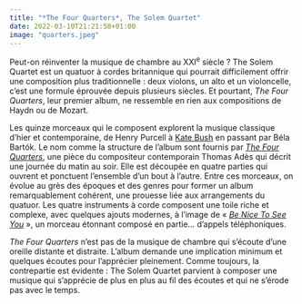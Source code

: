 ```yaml
---
title: "*The Four Quarters*, The Solem Quartet"
date: 2022-03-10T21:21:58+01:00
image: "quarters.jpeg"
---
```


Peut-on réinventer la musique de chambre au XXI<sup>e</sup> siècle ? The Solem Quartet est un quatuor à cordes britannique qui pourrait difficilement offrir une composition plus traditionnelle : deux violons, un alto et un violoncelle, c’est une formule éprouvée depuis plusieurs siècles. Et pourtant, *The Four Quarters*, leur premier album, ne ressemble en rien aux compositions de Haydn ou de Mozart. 

Les quinze morceaux qui le composent explorent la musique classique d’hier et contemporaine, de Henry Purcell à [Kate Bush](https://www.youtube.com/watch?v=NvNZ7cooUW8) en passant par Béla Bartók. Le nom comme la structure de l’album sont fournis par [*The Four Quarters*](https://www.youtube.com/watch?v=BBBQfPf_IoI), une pièce du compositeur contemporain Thomas Adès qui décrit une journée du matin au soir. Elle est découpée en quatre parties qui ouvrent et ponctuent l’ensemble d’un bout à l’autre. Entre ces morceaux, on évolue au grès des époques et des genres pour former un album remarquablement cohérent, une prouesse liée aux arrangements du quatuor. Les quatre instruments à corde composent une toile riche et complexe, avec quelques ajouts modernes, à l’image de « [*Be Nice To See You*](https://www.youtube.com/watch?v=s8VemQPVbhk) », un morceau étonnant composé en partie… d’appels téléphoniques. 

*The Four Quarters* n’est pas de la musique de chambre qui s’écoute d’une oreille distante et distraite. L’album demande une implication minimum et quelques écoutes pour l’apprécier pleinement. Comme toujours, la contrepartie est évidente : The Solem Quartet parvient à composer une musique qui s’apprécie de plus en plus au fil des écoutes et qui ne s’érode pas avec le temps. 


